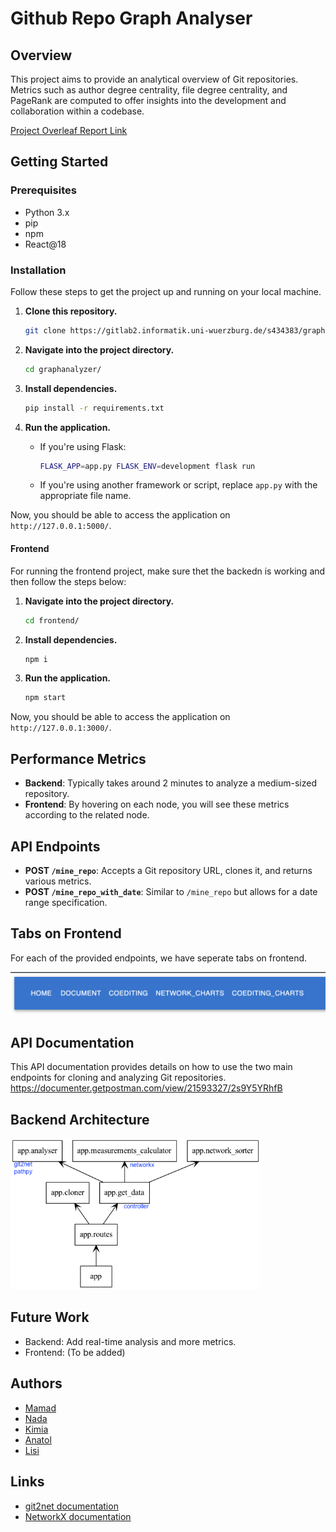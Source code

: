 # Github Repo Graph Analyser

## Overview
This project aims to provide an analytical overview of Git repositories. Metrics such as author degree centrality, file degree centrality, and PageRank are computed to offer insights into the development and collaboration within a codebase.

[Project Overleaf Report Link](https://www.overleaf.com/read/tgvbskqdyjbj)

## Getting Started
### Prerequisites

- Python 3.x
- pip
- npm
- React@18

### Installation

Follow these steps to get the project up and running on your local machine.

1. **Clone this repository.**
    ```bash
    git clone https://gitlab2.informatik.uni-wuerzburg.de/s434383/graphanalyzer.git
    ```
    
2. **Navigate into the project directory.**
    ```bash
    cd graphanalyzer/
    ```
   
3. **Install dependencies.**
    ```bash
    pip install -r requirements.txt
    ```

4. **Run the application.**
    - If you're using Flask:
        ```bash
        FLASK_APP=app.py FLASK_ENV=development flask run
        ```
    - If you're using another framework or script, replace `app.py` with the appropriate file name.

Now, you should be able to access the application on `http://127.0.0.1:5000/`.

#### Frontend
For running the frontend project, make sure thet the backedn is working and then follow the steps below:

1. **Navigate into the project directory.**
    ```bash
    cd frontend/
    ```

2. **Install dependencies.**
    ```bash
    npm i
    ```

3. **Run the application.**
    ```bash
    npm start
    ```
Now, you should be able to access the application on `http://127.0.0.1:3000/`.
## Performance Metrics

- **Backend**: Typically takes around 2 minutes to analyze a medium-sized repository.
- **Frontend**: By hovering on each node, you will see these metrics according to the related node.

## API Endpoints
- **POST `/mine_repo`**: Accepts a Git repository URL, clones it, and returns various metrics.
- **POST `/mine_repo_with_date`**: Similar to `/mine_repo` but allows for a date range specification.
## Tabs on Frontend
For each of the provided endpoints, we have seperate tabs on frontend.

<img src="frontend/src/images/tabs.png">

## API Documentation

This API documentation provides details on how to use the two main endpoints for cloning and analyzing Git repositories.
https://documenter.getpostman.com/view/21593327/2s9Y5YRhfB

## Backend Architecture
<img src="UML/packages_app.png" width="400">

## Future Work

- Backend: Add real-time analysis and more metrics.
- Frontend: (To be added)

## Authors

- [Mamad](mailto:seyedmohammad.farrahi@stud-mail.uni-wuerzburg.de)
- [Nada](mailto:nada.aboudeshish@stud-mail.uni-wuerzburg.de)
- [Kimia](mailto:mk.ghassemi97@gmail.com) 
- [Anatol](mailto:anatol.wegner@uni-wuerzburg.de)
- [Lisi](mailto:maryam.ghassemi@stud-mail.uni-wuerzburg.de)

## Links

- [git2net documentation](https://github.com/gotec/git2net)
- [NetworkX documentation](https://networkx.org/)

